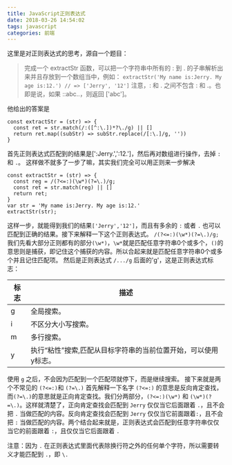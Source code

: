 ```yaml
---
title: JavaScript正则表达式
date: 2018-03-26 14:54:02
tags: javascript
categories: 前端
---
```

这里是对正则表达式的思考，源自一个题目：
>完成一个 extractStr 函数，可以把一个字符串中所有的 : 到 . 的子串解析出来并且存放到一个数组当中，例如：
`extractStr('My name is:Jerry. My age is:12.') // => ['Jerry', '12']`
注意，: 和 . 之间不包含 : 和 .。也即是说，如果 ::abc..，则返回 ['abc']。

他给出的答案是
```
const extractStr = (str) => {
  const ret = str.match(/:([^:\.])*?\./g) || []
  return ret.map((subStr) => subStr.replace(/[:\.]/g, '')) 
}
```
首先正则表达式匹配到的结果是[':Jerry.',':12.']，然后再对数组进行操作，去掉 `:` 和 `.`。
这样做不就多了一步了嘛，其实我们完全可以用正则来一步解决
```
const extractStr = (str) => {
  const reg = /(?<=:)(\w*)(?=\.)/g;
  const ret = str.match(reg) || []
  return ret;
}
var str = 'My name is:Jerry. My age is:12.'
extractStr(str);
```
这样一步，就能得到我们的结果`['Jerry','12']`，而且有多余的 `:` 或者 `.` 也可以匹配到正确的结果。接下来解释一下这个正则表达式。
`/(?<=:)(\w*)(?=\.)/g;`
我们先看大部分正则都有的部分`(\w*)`，`\w*`就是匹配任意字符串0个或多个，`()`的意思则是捕获，即记住这个捕获的内容。所以合起来就是匹配任意字符串0个或多个并且记住匹配项。
然后是正则表达式 `/.../g` 后面的'g'，这是正则表达式标志：

标志  |描述
---|---
g   |全局搜索。
i   |不区分大小写搜索。
m   |多行搜索。
y   |执行“粘性”搜索,匹配从目标字符串的当前位置开始，可以使用y标志。
使用 `g` 之后，不会因为匹配到一个匹配项就停下，而是继续搜索。
接下来就是两个不常见的 `(?<=:)`和 `(?=\.)`
首先解释一下名字 `(?<=:)` 的意思是反向肯定查找，而`(?=\.)`的意思就是正向肯定查找。我们分两部分，`(?<=:)(\w*)` 和 `(\w*)(?=\.)`。这样就清楚了，正向肯定查找会匹配到 `Jerry` 仅仅当它后面跟着 `.`，且不会把 `.` 当做匹配的内容。反向肯定查找会匹配到 `Jerry` 仅仅当它前面跟着`:`，且不会把 `:`  当做匹配的内容。两个结合起来就是，正则表达式会匹配到任意字符串仅仅当它的前面跟着 `:`，且仅仅当它后面跟着 `.`

注意：因为 `.` 在正则表达式里面代表除换行符之外的任何单个字符，所以需要转义才能匹配到 `.`，即 `\.`